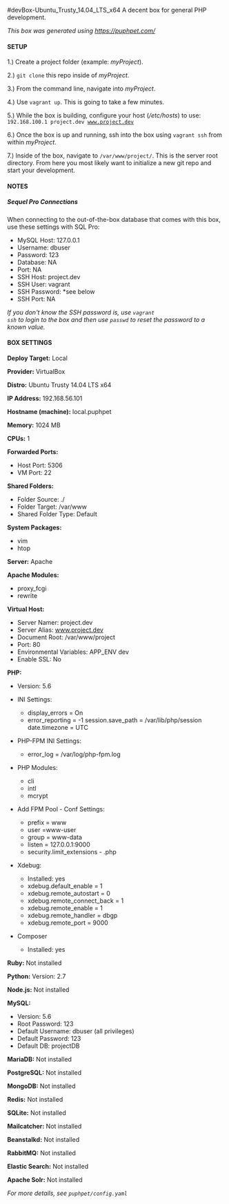 #devBox-Ubuntu_Trusty_14.04_LTS_x64
A decent box for general PHP development.

_This box was generated using https://puphpet.com/_

#### SETUP
1.) Create a project folder (example: _myProject_).

2.) <code>git clone</code> this repo inside of _myProject_.

3.) From the command line, navigate into _myProject_.

4.) Use <code>vagrant up</code>. This is going to take a few minutes. 

5.) While the box is building, configure your host (_/etc/hosts_) to use: <code>192.168.100.1 project.dev www.project.dev</code>

6.) Once the box is up and running, ssh into the box using <code>vagrant ssh</code> from within _myProject_.

7.) Inside of the box, navigate to <code>/var/www/project/</code>. This is the server root directory. From here you most likely want to initialize a new git repo and start your development. 

#### NOTES
##### Sequel Pro Connections
When connecting to the out-of-the-box database that comes with this box, use these settings with SQL Pro: 
- MySQL Host: 127.0.0.1
- Username: dbuser
- Password: 123
- Database: NA
- Port: NA
- SSH Host: project.dev
- SSH User: vagrant
- SSH Password: *see below
- SSH Port: NA

_If you don't know the SSH password is, use <code>vagrant ssh</code> to login to the box and then use <code>passwd</code> to reset the password to a known value._

#### BOX SETTINGS

__Deploy Target:__ Local

__Provider:__ VirtualBox

__Distro:__ Ubuntu Trusty 14.04 LTS x64

__IP Address:__ 192.168.56.101

__Hostname (machine):__ local.puphpet

__Memory:__ 1024 MB

__CPUs:__ 1

__Forwarded Ports:__

- Host Port: 5306
- VM Port: 22

__Shared Folders:__

- Folder Source: ./
- Folder Target: /var/www
- Shared Folder Type: Default

__System Packages:__

- vim
- htop

__Server:__ Apache

__Apache Modules:__

- proxy_fcgi
- rewrite

__Virtual Host:__

- Server Namer: project.dev
- Server Alias: www.project.dev
- Document Root: /var/www/project
- Port: 80
- Environmental Variables: APP_ENV dev
- Enable SSL: No

__PHP:__

- Version: 5.6
- INI Settings: 
	- display_errors = On
	- error_reporting = -1
	session.save_path = /var/lib/php/session
	date.timezone = UTC
- PHP-FPM INI Settings:
	- error_log = /var/log/php-fpm.log
- PHP Modules:
	- cli
	- intl
	- mcrypt
- Add FPM Pool - Conf Settings:
	- prefix = www
	- user =www-user
	- group = www-data
	- listen = 127.0.0.1:9000
	- security.limit_extensions - .php
- Xdebug:

	- Installed: yes
	- xdebug.default_enable = 1
	- xdebug.remote_autostart = 0
	- xdebug.remote_connect_back = 1
	- xdebug.remote_enable = 1
	- xdebug.remote_handler = dbgp
	- xdebug.remote_port = 9000
	
- Composer
	- Installed: yes

__Ruby:__ Not installed

__Python:__ Version: 2.7

__Node.js:__ Not installed

__MySQL:__

- Version: 5.6
- Root Password: 123
- Default Username: dbuser (all privileges)
- Default Password: 123
- Default DB: projectDB

__MariaDB:__ Not installed

__PostgreSQL:__ Not installed

__MongoDB:__ Not installed

__Redis:__ Not installed

__SQLite:__ Not installed

__Mailcatcher:__ Not installed

__Beanstalkd:__ Not installed

__RabbitMQ:__ Not installed

__Elastic Search:__ Not installed

__Apache Solr:__ Not installed

_For more details, see <code>puphpet/config.yaml</code>_